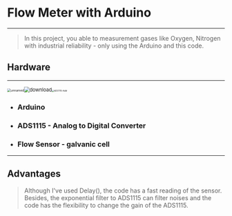 # Flow Meter with Arduino

-----------------------------------------------------------------------

> In this project, you able to measurement gases like Oxygen, Nitrogen with industrial reliability - only using the Arduino and this code.

## Hardware

---------------

<img src="/home/davidlima/Downloads/unnamed.jpg" alt="unnamed" style="zoom: 50%;" /><img src="/home/davidlima/Downloads/download.jpeg" alt="download" style="zoom:80%;" /><img src="/home/davidlima/Downloads/ADS1115-Addr.jpg" alt="ADS1115-Addr" style="zoom: 33%;" />

* ### Arduino

* ### ADS1115 - Analog to Digital Converter

* ### Flow Sensor - galvanic cell

------------------------

## Advantages

> Although I've used Delay(), the code has a fast reading of the sensor. Besides, the exponential filter to ADS1115 can filter noises and the code has the flexibility to change the gain of the ADS1115.
